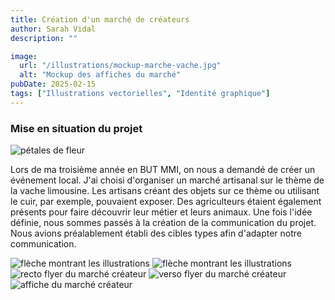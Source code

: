 ```yaml
---
title: Création d'un marché de créateurs
author: Sarah Vidal
description: ""

image:
  url: "/illustrations/mockup-marche-vache.jpg"
  alt: "Mockup des affiches du marché"
pubDate: 2025-02-15
tags: ["Illustrations vectorielles", "Identité graphique"]
---
```

<section class="flex flex-col items-center gap-16 px-4">
  <div class="flex flex-col gap-6 py-6 justify-center items-center w-full sm:w-2/3">
  <div class="relative">
  <h3 class="text-2xl sm:text-4xl font-passion text-center">Mise en situation du projet</h3>
  <img
          class="w-6 sm:w-8 md:w-10 lg:w-11 left-[99%] sm:left-[99%] bottom-[20%] sm:bottom-[20%] md:bottom-[10%] absolute"
          src="/petales.svg"
          alt="pétales de fleur"
        />
  </div>
    <p class="text-base sm:text-base xl:text-xl text-center">
      Lors de ma troisième année en BUT MMI, on nous a demandé de créer un événement local. J'ai choisi d'organiser un marché artisanal sur le thème de la vache limousine. Les artisans créant des objets sur ce thème ou utilisant le cuir, par exemple, pouvaient exposer. Des agriculteurs étaient également présents pour faire découvrir leur métier et leurs animaux. Une fois l'idée définie, nous sommes passés à la création de la communication du projet. Nous avions préalablement établi des cibles types afin d'adapter notre communication.
    </p>
  </div>

  <div class="relative grid grid-cols-1 sm:grid-cols-2 lg:grid-cols-3 gap-5 w-full">
    <img class="absolute md:w-80 bottom-full pb-4 hidden lg:block" src="/illustrations/fleche-flyer.svg" alt="flèche montrant les illustrations">
    <img class="absolute md:w-40 left-[85%] bottom-full pb-4 hidden lg:block" src="/illustrations/fleche-affiche-vache.svg" alt="flèche montrant les illustrations">
    <img class="w-full" src="/illustrations/recto-flyer.jpg" alt="recto flyer du marché créateur">
    <img class="w-full" src="/illustrations/verso-flyer.jpg" alt="verso flyer du marché créateur">
    <img class="w-full" src="/illustrations/affiche.jpg" alt="affiche du marché créateur">
  </div>
</section>